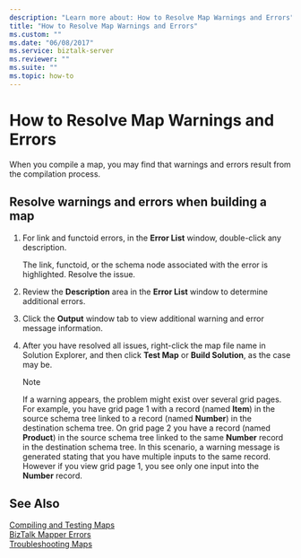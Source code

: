 ```yaml
---
description: "Learn more about: How to Resolve Map Warnings and Errors"
title: "How to Resolve Map Warnings and Errors"
ms.custom: ""
ms.date: "06/08/2017"
ms.service: biztalk-server
ms.reviewer: ""
ms.suite: ""
ms.topic: how-to
---
```

# How to Resolve Map Warnings and Errors
When you compile a map, you may find that warnings and errors result from the compilation process.  
  
## Resolve warnings and errors when building a map  
  
1.  For link and functoid errors, in the **Error List** window, double-click any description.  
  
     The link, functoid, or the schema node associated with the error is highlighted. Resolve the issue.  
  
2.  Review the **Description** area in the **Error List** window to determine additional errors.  
  
3.  Click the **Output** window tab to view additional warning and error message information.  
  
4.  After you have resolved all issues, right-click the map file name in Solution Explorer, and then click **Test Map** or **Build Solution**, as the case may be.  
  
    > [!NOTE]
    >  If a warning appears, the problem might exist over several grid pages. For example, you have grid page 1 with a record (named **Item**) in the source schema tree linked to a record (named **Number**) in the destination schema tree. On grid page 2 you have a record (named **Product**) in the source schema tree linked to the same **Number** record in the destination schema tree. In this scenario, a warning message is generated stating that you have multiple inputs to the same record. However if you view grid page 1, you see only one input into the **Number** record. 
  
## See Also  
 [Compiling and Testing Maps](../core/compiling-and-testing-maps.md)   
 [BizTalk Mapper Errors](../core/biztalk-mapper-errors.md)   
 [Troubleshooting Maps](../core/troubleshooting-maps.md)
